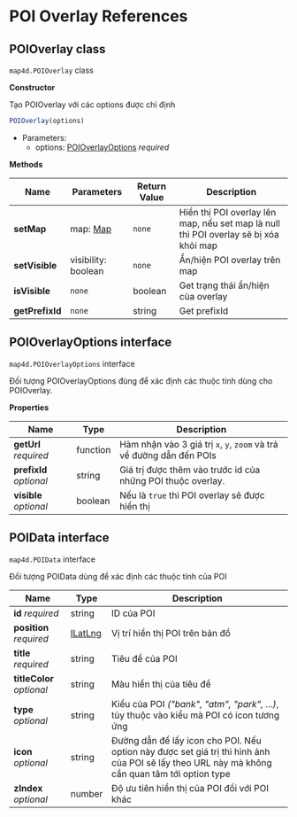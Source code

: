 # POI Overlay References

## POIOverlay class

`map4d.POIOverlay` class

**Constructor** 

Tạo POIOverlay với các options được chỉ định

```js
POIOverlay(options)
```

- Parameters:
  - options: [POIOverlayOptions](/reference/poi-overlay?id=poioverlayoptions-interface) *required*

**Methods**

| Name           | Parameters                              | Return Value | Description                                                                          |
|----------------|-----------------------------------------|--------------|--------------------------------------------------------------------------------------|
| **setMap**     | map: [Map](/reference/map?id=map-class) | `none`       | Hiển thị POI overlay lên map, nếu set map là null thì POI overlay sẽ bị xóa khỏi map |
| **setVisible** | visibility: boolean                     | `none`       | Ẩn/hiện POI overlay trên map                                                         |
| **isVisible**  | `none`                                  | boolean      | Get trạng thái ẩn/hiện của overlay                                                   |
| **getPrefixId**| `none`                                  | string       | Get prefixId                                                                         |


## POIOverlayOptions interface

`map4d.POIOverlayOptions` interface

Đối tượng POIOverlayOptions đùng để xác định các thuộc tính dùng cho POIOverlay.

**Properties**

| Name                    | Type     | Description                                                          |
|-------------------------|----------|----------------------------------------------------------------------|
| **getUrl** *required*   | function | Hàm nhận vào 3 giá trị `x`, `y`, `zoom` và trả về đường dẫn đến POIs |
| **prefixId** *optional* | string   | Giá trị được thêm vào trước id của những POI thuộc overlay.          |
| **visible** *optional*  | boolean  | Nếu là `true` thì POI overlay sẽ được hiển thị                       |


## POIData interface

`map4d.POIData` interface

Đối tượng POIData dùng để xác định các thuộc tính của POI

| Name                      | Type                                         | Description                                                                                                                                   |
|---------------------------|----------------------------------------------|-----------------------------------------------------------------------------------------------------------------------------------------------|
| **id** *required*         | string                                       | ID của POI                                                                                                                                    |
| **position** *required*   | [ILatLng](/reference/coordinates?id=ilatlng) | Vị trí hiển thị POI trên bản đồ                                                                                                               |
| **title** *required*      | string                                       | Tiêu đề của POI                                                                                                                               |
| **titleColor** *optional* | string                                       | Màu hiển thị của tiêu đề                                                                                                                      |
| **type** *optional*       | string                                       | Kiểu của POI *("bank", "atm", "park", ...)*, tùy thuộc vào kiểu mà POI có icon tương ứng                                                      |
| **icon** *optional*       | string                                       | Đường dẫn để lấy icon cho POI. Nếu option này được set giá trị thì hình ảnh của POI sẽ lấy theo URL này mà không cần quan tâm tới option type |
| **zIndex** *optional*     | number                                       | Độ ưu tiên hiển thị của POI đối với POI khác                                                                                                  |

